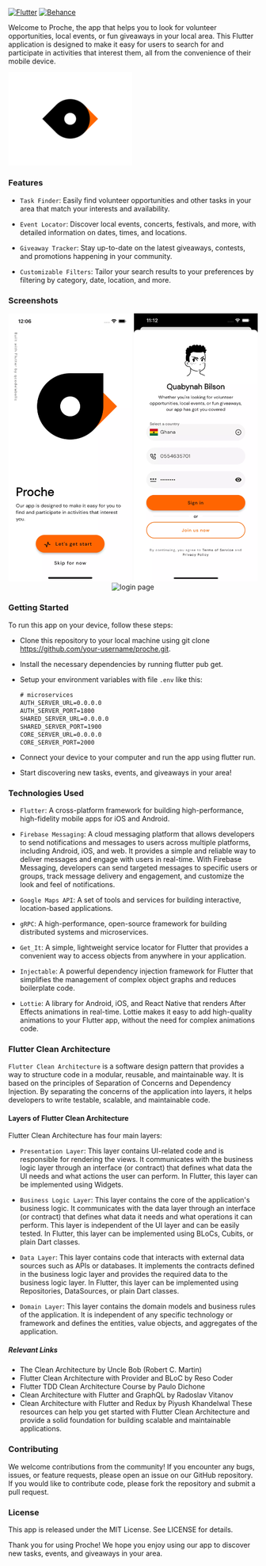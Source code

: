 [![Flutter](https://img.shields.io/badge/Flutter-%2302569B.svg?style=for-the-badge&logo=Flutter&logoColor=white)](https://flutter.dev)
[![Behance](https://img.shields.io/badge/Behance-1769ff?style=for-the-badge&logo=behance&logoColor=white)](https://www.behance.net/gallery/137262233/Google-Nearme-Case-Study)

Welcome to Proche, the app that helps you to look for volunteer opportunities, local events, or fun giveaways in your
local area.
This Flutter application is designed to make it easy for users to search for and participate in activities that interest
them,
all from the convenience of their mobile device.

<img src="assets/img/app_logo_animated.gif" alt="welcome page" width="250">

[//]: # (https://dribbble.com/shots/16905482-Bird-Eye-View-aerial-photography-logo-design-pin-pointer-bird)
### Features

- `Task Finder`: Easily find volunteer opportunities and other tasks in your area that match your interests and
  availability.

- `Event Locator`: Discover local events, concerts, festivals, and more, with detailed information on dates, times, and
  locations.

- `Giveaway Tracker`: Stay up-to-date on the latest giveaways, contests, and promotions happening in your community.

- `Customizable Filters`: Tailor your search results to your preferences by filtering by category, date, location, and
  more.

### Screenshots

<div align="center">
<img src="docs/welcome_page.webp" alt="welcome page" width="250">
<img src="docs/login_page.webp" alt="login page" width="250">
<img src="docs/auth_success.gif" alt="login page" width="250">
</div>

[//]: # (<img src="docs/welcome_page.web" alt="My Image" width="500" height="300">)

### Getting Started

To run this app on your device, follow these steps:

- Clone this repository to your local machine using git clone https://github.com/your-username/proche.git.

- Install the necessary dependencies by running flutter pub get.

- Setup your environment variables with file `.env` like this:
  ```.env
  # microservices
  AUTH_SERVER_URL=0.0.0.0
  AUTH_SERVER_PORT=1800
  SHARED_SERVER_URL=0.0.0.0
  SHARED_SERVER_PORT=1900
  CORE_SERVER_URL=0.0.0.0
  CORE_SERVER_PORT=2000
  ```

- Connect your device to your computer and run the app using flutter run.

- Start discovering new tasks, events, and giveaways in your area!

### Technologies Used

- `Flutter`: A cross-platform framework for building high-performance, high-fidelity mobile apps for iOS and Android.

- `Firebase Messaging`: A cloud messaging platform that allows developers to send notifications and messages to users
  across multiple platforms, including Android, iOS, and web. It provides a simple and reliable way to deliver messages
  and engage with users in real-time. With Firebase Messaging, developers can send targeted messages to specific users
  or groups, track message delivery and engagement, and customize the look and feel of notifications.

- `Google Maps API`: A set of tools and services for building interactive, location-based applications.
- `gRPC`: A high-performance, open-source framework for building distributed systems and microservices.

- `Get_It`: A simple, lightweight service locator for Flutter that provides a convenient way to access objects from
  anywhere in your application.

- `Injectable`: A powerful dependency injection framework for Flutter that simplifies the management of complex object
  graphs and reduces boilerplate code.

- `Lottie`: A library for Android, iOS, and React Native that renders After Effects animations in real-time. Lottie
  makes it easy to add high-quality animations to your Flutter app, without the need for complex animations code.

### Flutter Clean Architecture

`Flutter Clean Architecture` is a software design pattern that provides a way to structure code in a modular, reusable,
and maintainable way. It is based on the principles of Separation of Concerns and Dependency Injection. By separating
the concerns of the application into layers, it helps developers to write testable, scalable, and maintainable code.

#### Layers of Flutter Clean Architecture

Flutter Clean Architecture has four main layers:

- `Presentation Layer`: This layer contains UI-related code and is responsible for rendering the views. It communicates
  with
  the business logic layer through an interface (or contract) that defines what data the UI needs and what actions the
  user can perform. In Flutter, this layer can be implemented using Widgets.

- `Business Logic Layer`: This layer contains the core of the application's business logic. It communicates with the
  data
  layer through an interface (or contract) that defines what data it needs and what operations it can perform. This
  layer
  is independent of the UI layer and can be easily tested. In Flutter, this layer can be implemented using BLoCs,
  Cubits,
  or plain Dart classes.

- `Data Layer`: This layer contains code that interacts with external data sources such as APIs or databases. It
  implements
  the contracts defined in the business logic layer and provides the required data to the business logic layer. In
  Flutter, this layer can be implemented using Repositories, DataSources, or plain Dart classes.

- `Domain Layer`: This layer contains the domain models and business rules of the application. It is independent of any
  specific technology or framework and defines the entities, value objects, and aggregates of the application.

##### Relevant Links

- The Clean Architecture by Uncle Bob (Robert C. Martin)
- Flutter Clean Architecture with Provider and BLoC by Reso Coder
- Flutter TDD Clean Architecture Course by Paulo Dichone
- Clean Architecture with Flutter and GraphQL by Radoslav Vitanov
- Clean Architecture with Flutter and Redux by Piyush Khandelwal
  These resources can help you get started with Flutter Clean Architecture and provide a solid foundation for building
  scalable and maintainable applications.

### Contributing

We welcome contributions from the community! If you encounter any bugs, issues, or feature requests, please open an
issue on our GitHub repository. If you would like to contribute code, please fork the repository and submit a pull
request.

### License

This app is released under the MIT License. See LICENSE for details.

Thank you for using Proche! We hope you enjoy using our app to discover new tasks, events, and giveaways in your
area.

